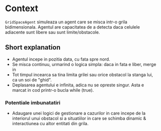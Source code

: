 # Context
`GridSpaceAgent` simuleaza un agent care se misca intr-o grila bidimensionala. Agentul are capacitatea de a detecta daca celulele adiacente sunt libere sau sunt limite/obstacole.

## Short explanation
- Agentul incepe in pozitia data, cu fata spre nord.
- Se misca continuu, urmarind o logica simpla: daca in fata e liber, merge in
- Tot timpul incearca sa tina limita grilei sau orice obstacol la stanga lui, ca un soi de "ghid".
- Deplasarea agentului e infinita, adica nu se opreste singur. Asta e marcat in cod printr-o bucla while (true).

### Potentiale imbunatatiri
- Adaugare unei logici de gestionare a cazurilor in care incepe de la interiorul unui obstacol si a situatiilor in care se schimba dinamic & interactiunea cu altor entitati din grila.